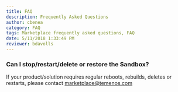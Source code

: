 ```yaml
---
title: FAQ
description: Frequently Asked Questions
author: cbenea
category: FAQ
tags: Marketplace frequently asked questions, FAQ
date: 5/11/2018 1:33:49 PM 
reviewer: bdavolls
---
```


### Can I stop/restart/delete or restore the Sandbox?  

If your product/solution requires regular reboots, rebuilds, deletes or restarts, please contact marketplace@temenos.com 

